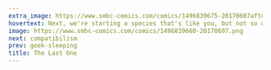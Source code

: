```yaml
---
extra_image: https://www.smbc-comics.com/comics/1496839675-20170607after (1).png
hovertext: Next, we're starting a species that's like you, but not so whiny all the time.
image: https://www.smbc-comics.com/comics/1496839660-20170607.png
next: compatibilism
prev: geek-sleeping
title: The Last One
---
```

